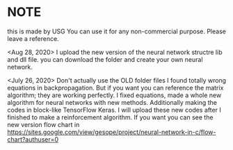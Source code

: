 # NOTE
this is made by USG
You can use it for any non-commercial purpose.
Please leave a reference.

<Aug 28, 2020>
I upload the new version of the neural network structre lib and dll file.
you can download the folder and create your own neural network.

<July 26, 2020>
Don't actually use the OLD folder files I found totally wrong equations in backpropagation.
But if you want you can reference the matrix algorithm; they are working perfectly.
I fixed equations, made a whole new algorithm for neural networks with new methods.
Additionally making the codes in block-like TensorFlow Keras.
I will upload these new codes after I finished to make a reinforcement algorithm.
If you want you can see the new version flow chart in https://sites.google.com/view/gesope/project/neural-network-in-c/flow-chart?authuser=0
